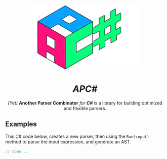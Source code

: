 <div align="center">
 <img src="assets/logo.png" width="66%"/>
 <h1>
  <em>APC#</em>
 </h1>
    <p><em>(Yet)</em> <b>Another Parser Combinator</b> <em>for <b>C#</b></em> is a library for building optimized and flexible parsers.</p>
</div>





## Examples
This C# code below, creates a new parser, then using the `Run(input)` method to parse the input expression, and generate an AST.

```c#
// Code...
```

